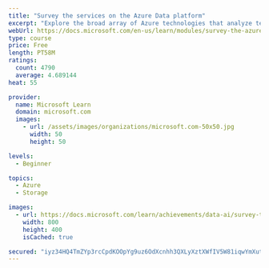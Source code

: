 ```yaml
---
title: "Survey the services on the Azure Data platform"
excerpt: "Explore the broad array of Azure technologies that analyze text or images and relational, nonrelational, or streaming data."
webUrl: https://docs.microsoft.com/en-us/learn/modules/survey-the-azure-data-platform/
type: course
price: Free
length: PT58M
ratings:
  count: 4790
  average: 4.689144
heat: 55

provider:
  name: Microsoft Learn
  domain: microsoft.com
  images:
    - url: /assets/images/organizations/microsoft.com-50x50.jpg
      width: 50
      height: 50

levels:
  - Beginner

topics:
  - Azure
  - Storage

images:
  - url: https://docs.microsoft.com/learn/achievements/data-ai/survey-the-azure-data-platform-badge-social.png
    width: 800
    height: 400
    isCached: true

secured: "iyz34HQ4TmZYp3rcCpdKOOpYg9uz6OdXcnhh3QXLyXztXWfIV5W81iqwYmXutyddDNT4/uzQi/sEry1/zwF/onk4AxyfRV5lFp1ARRo/18FAEIaXoP9MFbRc2/jsfJFGdb3DEyHXX6zwlEEzOb45edk+9BsqGAuEkCWgNzFz+V/vQTPCbeh+mmdOVuxb9TvyJnAKLx/YZ6b4diCw9dkC1vgno5F9ibpx0lWshv5q+kBJd35Jb1UJE0ieyqVd0oBcKdBKBFgqqi1vMcci2ZOPwm7UrGkRaSTTGtSnywpTPQZnFWNYrVBMvK4PryNqTEcMHQak9UC2Cj6z5TKRuBnFd2vw4aQ9h3U6pQl/1pAWV57kZCOjFbhMr61BJl/H0ajJke4yjHDvt3sy1W1VVqONcm6TZOhPhFYMZi8YNafSoP0=;k/0f5MOG0a0CBjjTzhxgJA=="
---
```


